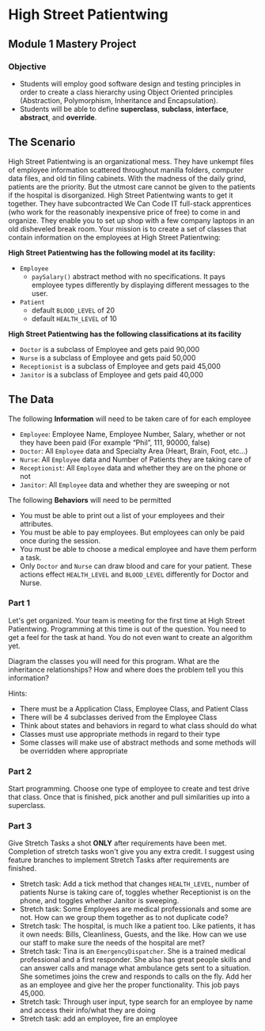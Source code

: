 # High Street Patientwing

## Module 1 Mastery Project

### Objective

- Students will employ good software design and testing principles in order to create a class hierarchy using Object Oriented principles (Abstraction, Polymorphism, Inheritance and Encapsulation).
- Students will be able to define **superclass**, **subclass**, **interface**, **abstract**, and **override**.

## The Scenario

High Street Patientwing is an organizational mess. They have unkempt files of employee information scattered throughout manilla folders, computer data files, and old tin filing cabinets. With the madness of the daily grind, patients are the priority. But the utmost care cannot be given to the patients if the hospital is disorganized. High Street Patientwing wants to get it together. They have subcontracted We Can Code IT full-stack apprentices (who work for the reasonably inexpensive price of free) to come in and organize. They enable you to set up shop with a few company laptops in an old disheveled break room. Your mission is to create a set of classes that contain information on the employees at High Street Patientwing:

**High Street Patientwing has the following model at its facility:**

- `Employee`
  - `paySalary()` abstract method with no specifications. It pays employee types differently by displaying different messages to the user.
- `Patient`
  - default `BLOOD_LEVEL` of 20
  - default `HEALTH_LEVEL` of 10

**High Street Patientwing has the following classifications at its facility**

- `Doctor` is a subclass of Employee and gets paid 90,000
- `Nurse` is a subclass of Employee and gets paid 50,000
- `Receptionist` is a subclass of Employee and gets paid 45,000
- `Janitor` is a subclass of Employee and gets paid 40,000

## The Data

The following **Information** will need to be taken care of for each employee

- `Employee`: Employee Name, Employee Number, Salary, whether or not they have been paid (For example “Phil”, 111, 90000, false)
- `Doctor`: All `Employee` data and Specialty Area (Heart, Brain, Foot, etc…)
- `Nurse`: All `Employee` data and Number of Patients they are taking care of
- `Receptionist`: All `Employee` data and whether they are on the phone or not
- `Janitor`: All `Employee` data and whether they are sweeping or not

The following **Behaviors** will need to be permitted

- You must be able to print out a list of your employees and their attributes.
- You must be able to pay employees. But employees can only be paid once during the session.
- You must be able to choose a medical employee and have them perform a task.
- Only `Doctor` and `Nurse` can draw blood and care for your patient. These actions effect `HEALTH_LEVEL` and `BLOOD_LEVEL` differently for Doctor and Nurse.

### Part 1

Let's get organized. Your team is meeting for the first time at High Street Patientwing. Programming at this time is out of the question. You need to get a feel for the task at hand. You do not even want to create an algorithm yet.

Diagram the classes you will need for this program. What are the inheritance relationships? How and where does the problem tell you this information?

Hints:

- There must be a Application Class, Employee Class, and Patient Class
- There will be 4 subclasses derived from the Employee Class
- Think about states and behaviors in regard to what class should do what
- Classes must use appropriate methods in regard to their type
- Some classes will make use of abstract methods and some methods will be overridden where appropriate

### Part 2

Start programming. Choose one type of employee to create and test drive that class. Once that is finished, pick another and pull similarities up into a superclass.

### Part 3

Give Stretch Tasks a shot **ONLY** after requirements have been met. Completion of stretch tasks won't give you any extra credit. I suggest using feature branches to implement Stretch Tasks after requirements are finished.

- Stretch task: Add a tick method that changes `HEALTH_LEVEL`, number of patients Nurse is taking care of, toggles whether Receptionist is on the phone, and toggles whether Janitor is sweeping.
- Stretch task: Some Employees are medical professionals and some are not. How can we group them together as to not duplicate code?
- Stretch task: The hospital, is much like a patient too. Like patients, it has it own needs: Bills, Cleanliness, Guests, and the like. How can we use our staff to make sure the needs of the hospital are met?
- Stretch task: Tina is an `EmergencyDispatcher`. She is a trained medical professional and a first responder. She also has great people skills and can answer calls and manage what ambulance gets sent to a situation. She sometimes joins the crew and responds to calls on the fly. Add her as an employee and give her the proper functionality. This job pays 45,000.
- Stretch task: Through user input, type search for an employee by name and access their info/what they are doing
- Stretch task: add an employee, fire an employee
